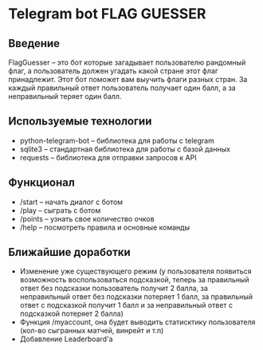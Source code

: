 # Telegram bot FLAG GUESSER

## Введение
FlagGuesser – это бот которые загадывает пользователю рандомный флаг, а пользователь должен угадать какой стране этот флаг принадлежит. Этот бот поможет вам выучить флаги разных стран. За каждый правильный ответ пользователь получает один балл, а за неправильный теряет один балл.

## Используемые технологии
* python-telegram-bot – библиотека для работы с telegram
* sqlite3 – стандартная библиотека для работы с базой данных
* requests – библиотека для отправки запросов к API

## Функционал
* /start – начать диалог с ботом
* /play – сыграть с ботом
* /points – узнать свое количество очков
* /help – посмотреть правила и основные команды

## Ближайшие доработки
* Изменение уже существующего режим (у пользователя появиться возможность воспользоваться подсказкой, теперь за правильный ответ без подсказки пользователь получит 2 балла, за неправильный ответ без подсказки потеряет 1 балл, за правильный ответ с подсказкой получит 1 балл и за неправильный ответ с подсказкой потеряет 2 балла)
* Функция /myaccount, она будет выводить статисктику пользователя (кол-во сыгранных матчей, винрейт и т.п)
* Добавление Leaderboard'a